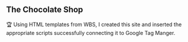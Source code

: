 ## The Chocolate Shop

🏆 Using HTML templates from WBS, I created this site and inserted the appropriate scripts successfully connecting it to Google Tag Manger.
